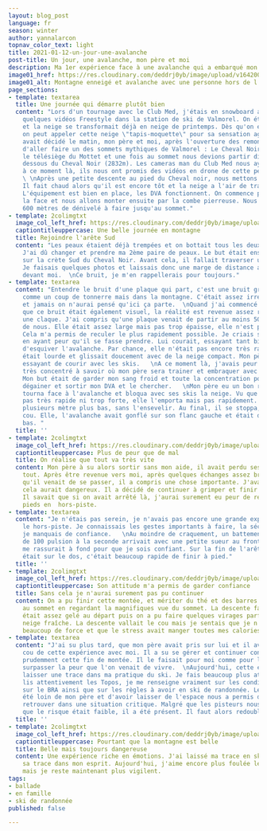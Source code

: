 ```yaml
---
layout: blog_post
language: fr
season: winter
author: yannalarcon
topnav_color_text: light
title: 2021-01-12-un-jour-une-avalanche
post-title: Un jour, une avalanche, mon père et moi
description: Ma 1er expérience face à une avalanche qui a embarqué mon père s'en l'ensevelir.
image01_href: https://res.cloudinary.com/deddrj0yb/image/upload/v1642001284/website/blog/Avalanche/20180323_105259_c53ror.jpg
image01_alt: Montagne enneigé et avalanche avec une personne hors de l'avalanche
page_sections:
- template: textarea
  title: Une journée qui démarre plutôt bien
  content: "Lors d'un tournage avec le Club Med, j'étais en snowboard afin de faire
    quelques vidéos Freestyle dans la station de ski de Valmorel. On était le 23 Mars
    et la neige se transformait déjà en neige de printemps. Dès qu'on est en hors-piste,
    on peut appeler cette neige \"tapis-moquette\" pour sa sensation agréable.  \nOn
    avait décidé le matin, mon père et moi, après l'ouverture des remontées mécaniques
    d'aller faire un des sommets mythiques de Valmorel : Le Cheval Noir.  \nOn a pris
    le télésiège du Mottet et une fois au sommet nous devions partir directement en
    dessous du Cheval Noir (2832m). Les cameras man du Club Med nous ayant repéré
    à ce moment là, ils nous ont promis des vidéos en drone de cette petite ascension.
    \ \nAprès une petite descente au pied du Cheval noir, nous mettons les peaux.
    Il fait chaud alors qu'il est encore tôt et la neige a l'air de transformer rapidement.
    L'équipement est bien en place, les DVA fonctionnent. On commence par traverser
    la face et nous allons monter ensuite par la combe pierreuse. Nous avons environ
    600 mètres de dénivelé à faire jusqu'au sommet."
- template: 2colimgtxt
  image_col_left_href: https://res.cloudinary.com/deddrj0yb/image/upload/v1642001284/website/blog/Avalanche/20180323_101548_jkimdu.jpg
  captiontitleuppercase: Une belle journée en montagne
  title: Rejoindre l'arête Sud
  content: "Les peaux étaient déjà trempées et on bottait tous les deux beaucoup.
    J'ai dû changer et prendre ma 2ème paire de peaux. Le but était ensuite d'arriver
    sur la crète Sud du Cheval Noir. Avant cela, il fallait traverser une longue partie.
    Je faisais quelques photos et laissais donc une marge de distance avec mon père
    devant moi.  \nCe bruit, je m'en rappellerais pour toujours."
- template: textarea
  content: "Entendre le bruit d'une plaque qui part, c'est une bruit grave et lourd,
    comme un coup de tonnerre mais dans la montagne. C'était assez irréel comme moment,
    et jamais on n'aurai pensé qu'ici ça parte.  \nQuand j'ai commencé à visualiser
    que ce bruit était également visuel, la réalité est revenue assez rapidement comme
    une claque. J'ai compris qu'une plaque venait de partir au moins 50m au dessus
    de nous. Elle était assez large mais pas trop épaisse, elle n'est pas partie vite.
    Cela m'a permis de reculer le plus rapidement possible. Je criais sur mon père
    en ayant peur qu'il se fasse prendre. Lui courait, essayant tant bien que mal
    d'esquiver l'avalanche. Par chance, elle n'était pas encore très rapide, elle
    était lourde et glissait doucement avec de la neige compact. Mon père tombât en
    essayant de courir avec les skis.   \nA ce moment là, j'avais peur mais j'étais
    très concentré à savoir où mon père sera trainer et embraquer avec l'avalanche.
    Mon but était de garder mon sang froid et toute la concentration possible pour
    dégainer et sortir mon DVA et le chercher.   \nMon père eu un bon reflexe et se
    tourna face à l'avalanche et bloqua avec ses skis la neige. Vu que la coulé n'était
    pas très rapide ni trop forte, elle l'emporta mais pas rapidement. Elle le traina
    plusieurs mètre plus bas, sans l'ensevelir. Au final, il se stoppa, la neige jusqu'au
    cou. Elle, l'avalanche avait gonflé sur son flanc gauche et était descendu bien
    bas. "
  title: ''
- template: 2colimgtxt
  image_col_left_href: https://res.cloudinary.com/deddrj0yb/image/upload/v1642001284/website/blog/Avalanche/20180323_105259_c53ror.jpg
  captiontitleuppercase: Plus de peur que de mal
  title: On réalise que tout va très vite
  content: Mon père à su alors sortir sans mon aide, il avait perdu ses lunettes c'est
    tout. Après être revenue vers moi, après quelques échanges assez brefs sur ce
    qu'il venait de se passer, il a compris une chose importante. J'avais peur, et
    cela aurait dangereux. Il a décidé de continuer à grimper et finir cette ascension.
    Il savait que si on avait arrêté là, j'aurai surement eu peur de remettre les
    pieds en  hors-piste.
- template: textarea
  content: "Je n'étais pas serein, je n'avais pas encore une grande expérience dans
    le hors-piste. Je connaissais les gestes importants à faire, la sécurité, mais
    je manquais de confiance.   \nAu moindre de craquement, un battement cardiaque
    de 100 pulsion à la seconde arrivait avec une petite sueur au front. Mon père
    me rassurait à fond pour que je sois confiant. Sur la fin de l'arête, les skis
    était sur le dos, c'était beaucoup rapide de finir à pied."
  title: ''
- template: 2colimgtxt
  image_col_left_href: https://res.cloudinary.com/deddrj0yb/image/upload/v1642001283/website/blog/Avalanche/FB_IMG_1521828361575_ircxpo.jpg
  captiontitleuppercase: Son attitude m'a permis de garder confiance
  title: Sans cela je n'aurai surement pas pu continuer
  content: On a pu finir cette montée, et mériter du thé et des barres de céréales
    au sommet en regardant la magnifiques vue du sommet. La descente face Sud Ouest
    était assez gelé au départ puis on a pu faire quelques virages parfait dans une
    neige fraîche. La descente vallait le cou mais je sentais que je n'avais plus
    beaucoup de force et que le stress avait manger toutes mes calories.
- template: textarea
  content: "J'ai su plus tard, que mon père avait pris sur lui et il avait eu un contre
    cou de cette expérience avec moi. Il a su se gérer et continuer consciemment et
    prudemment cette fin de montée. Il le faisait pour moi comme pour lui, afin de
    surpasser la peur que l'on venait de vivre.  \nAujourd'hui, cette expérience a
    laisser une trace dans ma pratique du ski. Je fais beaucoup plus attention, je
    lis attentivement les Topos, je me renseigne vraiment sur les conditions de neige,
    sur le BRA ainsi que sur les règles à avoir en ski de randonnée. Le fait que j'ai
    été loin de mon père et d'avoir laisser de l'espace nous a permis de ne pas se
    retrouver dans une situation critique. Malgré que les pisteurs nous aient assurés
    que le risque était faible, il a été présent. Il faut alors redoubler de vigilance."
  title: ''
- template: 2colimgtxt
  image_col_left_href: https://res.cloudinary.com/deddrj0yb/image/upload/v1642001284/website/blog/Avalanche/20180323_114107_nkqabg.jpg
  captiontitleuppercase: Pourtant que la montagne est belle
  title: Belle mais toujours dangereuse
  content: Une expérience riche en émotions. J'ai laissé ma trace en ski, elle a laissé
    sa trace dans mon esprit. Aujourd'hui, j'aime encore plus foulée les pentes hors-pistes,
    mais je reste maintenant plus vigilent.
tags:
- ballade
- en famille
- ski de randonnée
published: false

---
```

